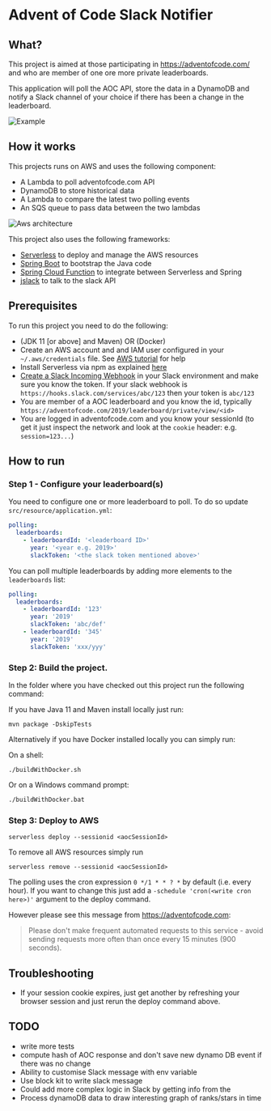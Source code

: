 # Advent of Code Slack Notifier

## What?

This project is aimed at those participating in https://adventofcode.com/ and who are member of one ore
more private leaderboards.

This application will poll the AOC API, store the data in a DynamoDB and notify a Slack channel of your choice
if there has been a change in the leaderboard. 


![Example](AocNotifierSlackExample.png "Example")
## How it works

This projects runs on AWS and uses the following component:

* A Lambda to poll adventofcode.com API
* DynamoDB to store historical data
* A Lambda to compare the latest two polling events
* An SQS queue to pass data between the two lambdas

![Aws architecture](Aoc-slack-notifier.svg?sanitize=true "Aws Architecture")

This project also uses the following frameworks:

* [Serverless](https://github.com/serverless/serverless) to deploy and manage the AWS resources
* [Spring Boot](https://spring.io/projects/spring-boot) to bootstrap the Java code
* [Spring Cloud Function](https://spring.io/projects/spring-cloud-function) to integrate between Serverless and Spring
* [jslack](https://github.com/seratch/jslack) to talk to the slack API

## Prerequisites

To run this project you need to do the following:

* (JDK 11 [or above] and Maven) OR (Docker)
* Create an AWS account and and IAM user configured in your `~/.aws/credentials` file. See [AWS tutorial](https://docs.aws.amazon.com/cli/latest/userguide/cli-chap-install.html) for help
* Install Serverless via npm as explained [here](https://github.com/serverless/serverless#quick-start)
* [Create a Slack Incoming Webhook](https://api.slack.com/messaging/webhooks) in your Slack environment and make sure you know the token. If your slack
webhook is `https://hooks.slack.com/services/abc/123` then your token is `abc/123`
* You are member of a AOC leaderboard and you know the id, typically `https://adventofcode.com/2019/leaderboard/private/view/<id>`
* You are logged in adventofcode.com and you know your sessionId (to get it just inspect the network and look at the `cookie` header: e.g. `session=123...`)

## How to run

### Step 1 - Configure your leaderboard(s)

You need to configure one or more leaderboard to poll. To do so update `src/resource/application.yml`:

```yaml
polling:
  leaderboards:
    - leaderboardId: '<leaderboard ID>'
      year: '<year e.g. 2019>'
      slackToken: '<the slack token mentioned above>'
```

You can poll multiple leaderboards by adding more elements to the `leaderboards` list:

```yaml
polling:
  leaderboards:
    - leaderboardId: '123'
      year: '2019'
      slackToken: 'abc/def'
    - leaderboardId: '345'
      year: '2019'
      slackToken: 'xxx/yyy'

```

### Step 2: Build the project.
In the folder where you have checked out this project run the following command:

If you have Java 11 and Maven install locally just run:

```shell script
mvn package -DskipTests
```

Alternatively if you have Docker installed locally you can simply run:

On a shell:
```shell script
./buildWithDocker.sh
```

Or on a Windows command prompt: 
```cmd script
./buildWithDocker.bat
```
### Step 3: Deploy to AWS

```shell script
serverless deploy --sessionid <aocSessionId>
```

To remove all AWS resources simply run

```shell script
serverless remove --sessionid <aocSessionId>
```

The polling uses the cron expression `0 */1 * * ? *` by default (i.e. every hour). If you want to change this just
add a `-schedule 'cron(<write cron here>)'` argument to the deploy command.

However please see this message from https://adventofcode.com:

>Please don't make frequent automated requests to this service - avoid sending requests more often than once every 15 minutes (900 seconds).

## Troubleshooting

* If your session cookie expires, just get another by refreshing your browser session and just
rerun the deploy command above. 

## TODO

* write more tests
* compute hash of AOC response and don't save new dynamo DB event if there was no change
* Ability to customise Slack message with env variable
* Use block kit to write slack message
* Could add more complex logic in Slack by getting info from the
* Process dynamoDB data to draw interesting graph of ranks/stars in time